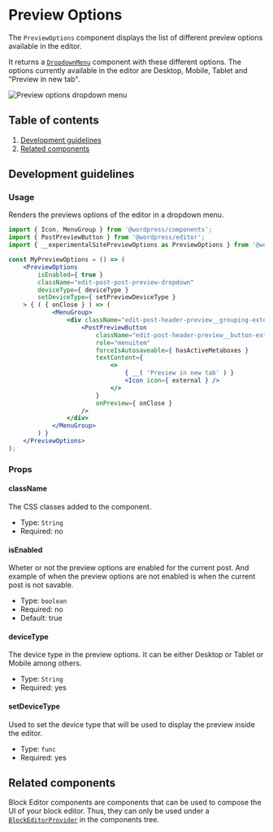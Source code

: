 # Preview Options

The `PreviewOptions` component displays the list of different preview options available in the editor.

It returns a [`DropdownMenu`](https://github.com/WordPress/gutenberg/tree/HEAD/packages/components/src/dropdown-menu) component with these different options. The options currently available in the editor are Desktop, Mobile, Tablet and "Preview in new tab".

![Preview options dropdown menu](https://make.wordpress.org/core/files/2020/09/preview-options-dropdown-menu.png)

## Table of contents

1. [Development guidelines](#development-guidelines)
2. [Related components](#related-components)

## Development guidelines

### Usage

Renders the previews options of the editor in a dropdown menu.

```jsx
import { Icon, MenuGroup } from '@wordpress/components';
import { PostPreviewButton } from '@wordpress/editor';
import { __experimentalSitePreviewOptions as PreviewOptions } from '@wordpress/edit-site';

const MyPreviewOptions = () => (
	<PreviewOptions
		isEnabled={ true }
		className="edit-post-post-preview-dropdown"
		deviceType={ deviceType }
		setDeviceType={ setPreviewDeviceType }
	> { ( { onClose } ) => (
			<MenuGroup>
				<div className="edit-post-header-preview__grouping-external">
					<PostPreviewButton
						className="edit-post-header-preview__button-external"
						role="menuitem"
						forceIsAutosaveable={ hasActiveMetaboxes }
						textContent={
							<>
								{ __( 'Preview in new tab' ) }
								<Icon icon={ external } />
							</>
						}
						onPreview={ onClose }
					/>
				</div>
			</MenuGroup>
		) }
	</PreviewOptions>
);
```

### Props

#### className

The CSS classes added to the component.

-   Type: `String`
-   Required: no

#### isEnabled

Wheter or not the preview options are enabled for the current post.
And example of when the preview options are not enabled is when the current post is not savable.

-   Type: `boolean`
-   Required: no
-   Default: true

#### deviceType

The device type in the preview options. It can be either Desktop or Tablet or Mobile among others.

-   Type: `String`
-   Required: yes

#### setDeviceType

Used to set the device type that will be used to display the preview inside the editor.

-   Type: `func`
-   Required: yes

## Related components

Block Editor components are components that can be used to compose the UI of your block editor. Thus, they can only be used under a [`BlockEditorProvider`](https://github.com/WordPress/gutenberg/blob/HEAD/packages/block-editor/src/components/provider/README.md) in the components tree.
